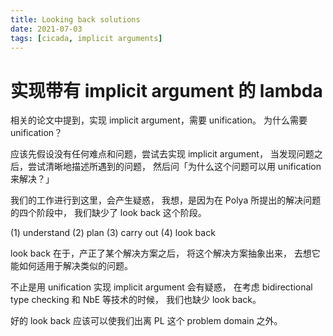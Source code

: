 ```yaml
---
title: Looking back solutions
date: 2021-07-03
tags: [cicada, implicit arguments]
---
```


# 实现带有 implicit argument 的 lambda

相关的论文中提到，实现 implicit argument，需要 unification。
为什么需要 unification？

应该先假设没有任何难点和问题，尝试去实现 implicit argument，
当发现问题之后，尝试清晰地描述所遇到的问题，
然后问「为什么这个问题可以用 unification 来解决？」

我们的工作进行到这里，会产生疑惑，
我想，是因为在 Polya 所提出的解决问题的四个阶段中，
我们缺少了 look back 这个阶段。

(1) understand
(2) plan
(3) carry out
(4) look back

look back 在于，产正了某个解决方案之后，
将这个解决方案抽象出来，
去想它能如何适用于解决类似的问题。

不止是用 unification 实现 implicit argument 会有疑惑，
在考虑 bidirectional type checking 和 NbE 等技术的时候，
我们也缺少 look back。

好的 look back 应该可以使我们出离 PL 这个 problem domain 之外。
